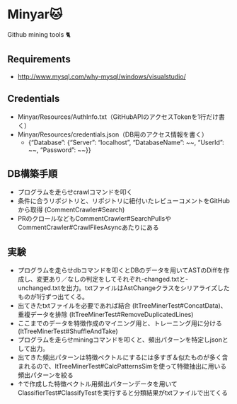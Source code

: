 # Minyar:cat:
Github mining tools :cat2:

## Requirements
- http://www.mysql.com/why-mysql/windows/visualstudio/

## Credentials
- Minyar/Resources/AuthInfo.txt（GitHubAPIのアクセスTokenを1行だけ書く）
- Minyar/Resources/credentials.json（DB用のアクセス情報を書く）
  - {“Database”: {“Server”: “localhost”, “DatabaseName”: ~~, “UserId”: ~~, “Password”: ~~}}

## DB構築手順
- プログラムを走らせcrawlコマンドを叩く
- 条件に合うリポジトリと、リポジトリに紐付いたレビューコメントをGitHubから取得 (CommentCrawler#Search)
- PRのクロールなどもCommentCrawler#SearchPullsやCommentCrawler#CrawlFilesAsyncあたりにある
	
## 実験
- プログラムを走らせdbコマンドを叩くとDBのデータを用いてASTのDiffを作成し、変更あり／なしの判定をしてそれぞれ<timestamp>-changed.txtと<timestamp>-unchanged.txtを出力。txtファイルはAstChangeクラスをシリアライズしたものが1行ずつ出てくる。
- 出てきたtxtファイルを必要であれば結合 (ItTreeMinerTest#ConcatData)、重複データを排除 (ItTreeMinerTest#RemoveDuplicatedLines)
- ここまでのデータを特徴作成のマイニング用と、トレーニング用に分ける (ItTreeMinerTest#ShuffleAndTake)
- プログラムを走らせminingコマンドを叩くと、頻出パターンを特定しjsonとして出力。
- 出てきた頻出パターンは特徴ベクトルにするには多すぎ＆似たものが多く含まれるので、ItTreeMinerTest#CalcPatternsSimを使って特徴抽出に用いる頻出パターンを絞る
- ↑で作成した特徴ベクトル用頻出パターンデータを用いてClassifierTest#ClassifyTestを実行すると分類結果がtxtファイルで出てくる
